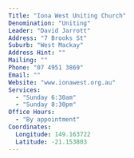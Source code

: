 ```yaml
---
Title: "Iona West Uniting Church"
Denomination: "Uniting"
Leader: "David Jarrott"
Address: "7 Brooks St"
Suburb: "West Mackay"
Address Hint: ""
Mailing: ""
Phone: "07 4951 3869"
Email: ""
Website: "www.ionawest.org.au"
Services:
  - "Sunday 6:30am"
  - "Sunday 8:30pm"
Office Hours:
  - "By appointment"
Coordinates:
  Longitude: 149.163722
  Latitude: -21.153803
---
```


